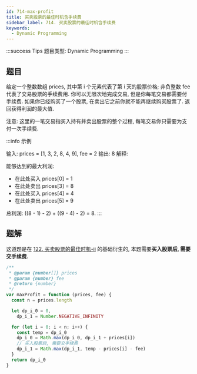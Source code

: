 ```yaml
---
id: 714-max-profit
title: 买卖股票的最佳时机含手续费
sidebar_label: 714. 买卖股票的最佳时机含手续费
keywords:
  - Dynamic Programming
---
```


:::success Tips
题目类型: Dynamic Programming
:::

## 题目

给定一个整数数组 prices, 其中第 i 个元素代表了第 i 天的股票价格; 非负整数 fee 代表了交易股票的手续费用. 你可以无限次地完成交易, 但是你每笔交易都需要付手续费. 如果你已经购买了一个股票, 在卖出它之前你就不能再继续购买股票了. 返回获得利润的最大值.

注意: 这里的一笔交易指买入持有并卖出股票的整个过程, 每笔交易你只需要为支付一次手续费.

:::info 示例

输入: prices = [1, 3, 2, 8, 4, 9], fee = 2
输出: 8
解释:

能够达到的最大利润:

- 在此处买入 prices[0] = 1
- 在此处卖出 prices[3] = 8
- 在此处买入 prices[4] = 4
- 在此处卖出 prices[5] = 9

总利润: ((8 - 1) - 2) + ((9 - 4) - 2) = 8.
:::

## 题解

这道题是在 [122. 买卖股票的最佳时机-ii](/leetcode/easy/122-max-profit) 的基础衍生的, 本题需要**买入股票后, 需要交手续费**.

```ts
/**
 * @param {number[]} prices
 * @param {number} fee
 * @return {number}
 */
var maxProfit = function (prices, fee) {
  const n = prices.length

  let dp_i_0 = 0,
    dp_i_1 = Number.NEGATIVE_INFINITY

  for (let i = 0; i < n; i++) {
    const temp = dp_i_0
    dp_i_0 = Math.max(dp_i_0, dp_i_1 + prices[i])
    // 买入股票后, 需要交手续费
    dp_i_1 = Math.max(dp_i_1, temp - prices[i] - fee)
  }
  return dp_i_0
}
```
